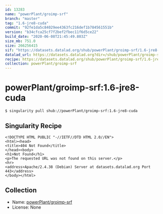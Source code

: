 ```yaml
---
id: 13283
name: "powerPlant/groimp-srf"
branch: "master"
tag: "1.6-jre8-cuda"
commit: "92fe1da5c84029ee4363fc216def1b784561551b"
version: "b34cfca25cf7f2bef2fbec11f6d5ce22"
build_date: "2020-06-08T21:45:49.803Z"
size_mb: 751.0
size: 266256415
sif: "https://datasets.datalad.org/shub/powerPlant/groimp-srf/1.6-jre8-cuda/2020-06-08-92fe1da5-b34cfca2/b34cfca25cf7f2bef2fbec11f6d5ce22.sif"
datalad_url: https://datasets.datalad.org?dir=/shub/powerPlant/groimp-srf/1.6-jre8-cuda/2020-06-08-92fe1da5-b34cfca2/
recipe: https://datasets.datalad.org/shub/powerPlant/groimp-srf/1.6-jre8-cuda/2020-06-08-92fe1da5-b34cfca2/Singularity
collection: powerPlant/groimp-srf
---
```


# powerPlant/groimp-srf:1.6-jre8-cuda

```bash
$ singularity pull shub://powerPlant/groimp-srf:1.6-jre8-cuda
```

## Singularity Recipe

```singularity
<!DOCTYPE HTML PUBLIC "-//IETF//DTD HTML 2.0//EN">
<html><head>
<title>404 Not Found</title>
</head><body>
<h1>Not Found</h1>
<p>The requested URL was not found on this server.</p>
<hr>
<address>Apache/2.4.38 (Debian) Server at datasets.datalad.org Port 443</address>
</body></html>
```

## Collection

 - Name: [powerPlant/groimp-srf](https://github.com/powerPlant/groimp-srf)
 - License: None

